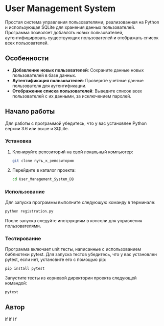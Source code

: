 # User Management System

Простая система управления пользователями, реализованная на Python и использующая SQLite для хранения данных пользователей. Программа позволяет добавлять новых пользователей, аутентифицировать существующих пользователей и отображать список всех пользователей.

## Особенности

- **Добавление новых пользователей**: Сохраните данные новых пользователей в базе данных.
- **Аутентификация пользователей**: Проверьте учетные данные пользователя для аутентификации.
- **Отображение списка пользователей**: Выведите список всех пользователей с их данными, за исключением паролей.

## Начало работы

Для работы с программой убедитесь, что у вас установлен Python версии 3.6 или выше и SQLite.

### Установка

1. Клонируйте репозиторий на свой локальный компьютер:
    ```bash
    git clone путь_к_репозиторию
    ```
2. Перейдите в каталог проекта:
    ```bash
    cd User_Management_System_DB
    ```

### Использование

Для запуска программы выполните следующую команду в терминале:
```bash
python registration.py
```
После запуска следуйте инструкциям в консоли для управления пользователями.

### Тестирование

Программа включает unit тесты, написанные с использованием библиотеки pytest. Для запуска тестов убедитесь, что у вас установлен pytest, если нет, установите его с помощью pip:
```bash
pip install pytest
```

Запустите тесты из корневой директории проекта следующей командой:
```bash
pytest
```
## Автор
lf lf l f